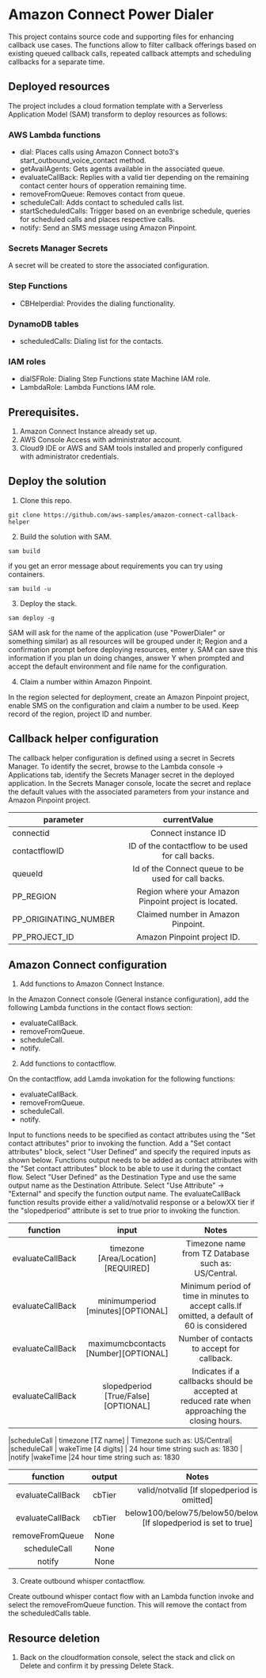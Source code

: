 # Amazon Connect Power Dialer
This project contains source code and supporting files for enhancing callback use cases. The functions allow to filter callback offerings based on existing queued callback calls, repeated callback attempts and scheduling callbacks for a separate time.


## Deployed resources

The project includes a cloud formation template with a Serverless Application Model (SAM) transform to deploy resources as follows:

### AWS Lambda functions

- dial: Places calls using Amazon Connect boto3's start_outbound_voice_contact method.
- getAvailAgents: Gets agents available in the associated queue.
- evaluateCallBack: Replies with a valid tier depending on the remaining contact center hours of opperation remaining time.
- removeFromQueue: Removes contact from queue.
- scheduleCall: Adds contact to scheduled calls list.
- startScheduledCalls: Trigger based on an evenbrige schedule, queries for scheduled calls and places respective calls.
- notify: Send an SMS message using Amazon Pinpoint.

### Secrets Manager Secrets
A secret will be created to store the associated configuration.

### Step Functions

- CBHelperdial: Provides the dialing functionality.

### DynamoDB tables
- scheduledCalls: Dialing list for the contacts.

### IAM roles
- dialSFRole: Dialing Step Functions state Machine IAM role.
- LambdaRole: Lambda Functions IAM role.


## Prerequisites.
1. Amazon Connect Instance already set up.
2. AWS Console Access with administrator account.
3. Cloud9 IDE or AWS and SAM tools installed and properly configured with administrator credentials.

## Deploy the solution
1. Clone this repo.

`git clone https://github.com/aws-samples/amazon-connect-callback-helper`

2. Build the solution with SAM.

`sam build` 

if you get an error message about requirements you can try using containers.

`sam build -u` 


3. Deploy the stack.

`sam deploy -g`

SAM will ask for the name of the application (use "PowerDialer" or something similar) as all resources will be grouped under it; Region and a confirmation prompt before deploying resources, enter y.
SAM can save this information if you plan un doing changes, answer Y when prompted and accept the default environment and file name for the configuration.

4. Claim a number within Amazon Pinpoint.

In the region selected for deployment, create an Amazon Pinpoint project, enable SMS on the configuration and claim a number to be used. Keep record of the region, project ID and number.

## Callback helper configuration

The callback helper configuration is defined using a secret in Secrets Manager. To identify the secret, browse to the Lambda console -> Applications tab, identify the Secrets Manager secret in the deployed application.
In the Secrets Manager console, locate the secret and replace the default values with the associated parameters from your instance and Amazon Pinpoint project.

| parameter   | currentValue |
|----------|:-------------:|
| connectid |  Connect instance ID |
| contactflowID |ID of the contactflow to be used for call backs. |
|queueId | Id of the Connect queue to be used for call backs.|
| PP_REGION | Region where your Amazon Pinpoint project is located. | 
| PP_ORIGINATING_NUMBER | Claimed number in Amazon Pinpoint. |
| PP_PROJECT_ID | Amazon Pinpoint project ID.|


## Amazon Connect configuration

1. Add functions to Amazon Connect Instance.

In the Amazon Connect console (General instance configuration), add the following Lambda functions in the contact flows section:

- evaluateCallBack. 
- removeFromQueue.
- scheduleCall.
- notify.

2. Add functions to contactflow.

On the contactflow, add Lamda invokation for the following functions:

- evaluateCallBack. 
- removeFromQueue.
- scheduleCall.
- notify.

Input to functions needs to be specified as contact attributes using the "Set contact attributes" prior to invoking the function. Add a "Set contact attributes" block, select "User Defined" and specify the required inputs as shown below.
Functions output needs to be added as contact attributes with the "Set contact attributes" block to be able to use it during the contact flow. Select "User Defined" as the Destination Type and use the same output name as the Destination Attribute. Select "Use Attribute" -> "External" and specify the function output name.
The evaluateCallBack function results provide either a valid/notvalid response or a belowXX tier if the "slopedperiod" attribute is set to true prior to invoking the function. 


| function | input | Notes |
|:--------:|:-------------:|:-------------:|
|evaluateCallBack | timezone [Area/Location][REQUIRED]| Timezone name from TZ Database such as: US/Central.|
|evaluateCallBack |minimumperiod [minutes][OPTIONAL]| Minimum period of time in minutes to accept calls.If omitted, a default of 60 is considered |
|evaluateCallBack |maximumcbcontacts [Number][OPTIONAL] | Number of contacts to accept for callback.|
|evaluateCallBack |slopedperiod [True/False] [OPTIONAL]| Indicates if a callbacks should be accepted at reduced rate when approaching the closing hours.| 

|scheduleCall | timezone [TZ name] | Timezone such as:  US/Central|
|scheduleCall |  wakeTime [4 digits] | 24 hour time string such as: 1830 |
|notify |wakeTime |24 hour time string such as: 1830

|  function | output | Notes |
|:--------:|:-------------:|:-------------:|
|evaluateCallBack | cbTier | valid/notvalid [If slopedperiod is omitted]
|evaluateCallBack | cbTier | below100/below75/below50/below25 [If slopedperiod is set to true]
|removeFromQueue | None | |
|scheduleCall | None | |
|notify| None ||

3. Create outbound whisper contactflow.

Create outbound whisper contact flow with an Lambda function invoke and select the removeFromQueue function. This will remove the contact from the scheduledCalls table.


## Resource deletion
1. Back on the cloudformation console, select the stack and click on Delete and confirm it by pressing Delete Stack. 
